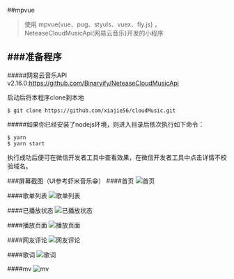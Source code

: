 ##mpvue

> 使用 mpvue(vue、pug、styuls、vuex、fly.js) ， NeteaseCloudMusicApi(网易云音乐)开发的小程序

###准备程序
----
#####网易云音乐API v2.16.0:<https://github.com/Binaryify/NeteaseCloudMusicApi>

启动后将本程序clone到本地

```npm
$ git clone https://github.com/xiajie56/cloudMusic.git
```
#####如果你已经安装了nodejs环境，则进入目录后依次执行如下命令：

```npm
$ yarn
$ yarn start
```

执行成功后便可在微信开发者工具中查看效果，在微信开发者工具中点击详情不校验域名。

###屏幕截图（UI参考虾米音乐😁）
####首页
![首页](https://xiajie56.github.io/otherImg/20180821214014.png "首页")

####歌单列表
![歌单列表](https://xiajie56.github.io/otherImg/20180821214049.png "歌单列表")

####已播放状态
![已播放状态](https://xiajie56.github.io/otherImg/20180821214107.png "已播放状态")

####播放页面
![播放页面](https://xiajie56.github.io/otherImg/20180821214127.png "播放页面")

####网友评论
![网友评论](https://xiajie56.github.io/otherImg/20180821214135.png "网友评论")

####歌词
![歌词](https://xiajie56.github.io/otherImg/20180821214143.png "歌词")

####mv
![mv](https://xiajie56.github.io/otherImg/20180821214155.png "mv")
